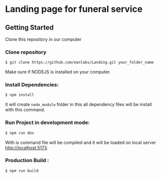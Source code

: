 # Landing page for funeral service


## Getting Started

Clone this repository in our computer

### Clone  repository

```sh
$ git clone https://github.com/eanlabs/Landing.git your_folder_name
```

Make sure if NODEJS is installed on your computer.

### Install  Dependencies:

```sh
$ npm install
```
It will create `node_module` folder in this all dependency files will be install with this command.


### Run Project in development mode:

```sh
$ npm run dev
```
With is command file will be compiled and it will be loaded on local server [http://localhost:5173](http://localhost:5173).


### Production Build :

```sh
$ npm run build 
```

